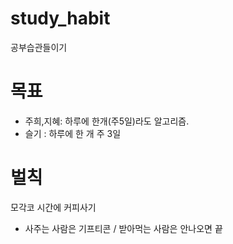 # study_habit
공부습관들이기 

# 목표
- 주희,지혜: 하루에 한개(주5일)라도 알고리즘.
- 슬기 : 하루에 한 개 주 3일

# 벌칙
모각코 시간에 커피사기 
-  사주는 사람은 기프티콘 / 받아먹는 사람은 안나오면 끝 
